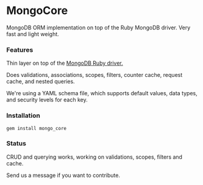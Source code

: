 # MongoCore
MongoDB ORM implementation on top of the Ruby MongoDB driver. Very fast and light weight.

### Features
Thin layer on top of the [MongoDB Ruby driver.](https://docs.mongodb.com/ruby-driver/master/quick-start/)

Does validations, associations, scopes, filters, counter cache, request cache, and nested queries.

We're using a YAML schema file, which supports default values, data types, and security levels for each key.

### Installation
```
gem install mongo_core
```

### Status
CRUD and querying works, working on validations, scopes, filters and cache.

Send us a message if you want to contribute.
